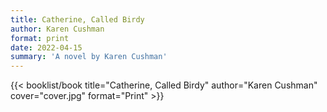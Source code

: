 ```yaml
---
title: Catherine, Called Birdy
author: Karen Cushman
format: print
date: 2022-04-15
summary: 'A novel by Karen Cushman'
---
```


{{< booklist/book
title="Catherine, Called Birdy"
author="Karen Cushman"
cover="cover.jpg"
format="Print" >}}
